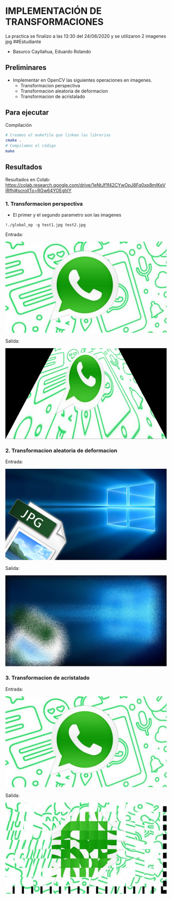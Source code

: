 # IMPLEMENTACIÓN DE TRANSFORMACIONES
La practica se finalizo a las 13:30 del 24/06/2020 y se utilizaron 2 imagenes jpg 
##Estudiante
- Basurco Cayllahua, Eduardo Rolando

## Preliminares
- Implementar en OpenCV las siguientes operaciones en imagenes.
  - Transformacion perspectiva
  - Transformacion aleatoria de deformacion
  - Transformacion de acristalado

## Para ejecutar
Compilación
```bash
# Creamos el makefile que linkee las librerias
cmake .
# Compilamos el código
make
```

## Resultados
Resultados en Colab: https://colab.research.google.com/drive/1eNtJf1f42CYwOpJ8Fq0xp8mIKeVIRfhj#scrollTo=RGw64YOEghIY
### 1. Transformacion perspectiva
- El primer y el segundo parametro son las imagenes 
```
!./global_op -g test1.jpg test2.jpg
```

Entrada:
  
  ![](test1.jpg)

Salida:
 
 ![](warperspective.jpg)
 

### 2. Transformacion aleatoria de deformacion
Entrada:

  ![](test2.jpg)
  
Salida:  
  
  ![](remap.jpg)
  
### 3. Transformacion de acristalado
Entrada:
  
  ![](test1.jpg) 
    
Salida:  
   
  ![](acristalado.jpg)





